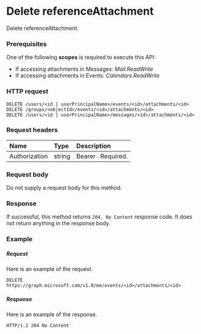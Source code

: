 # Delete referenceAttachment

Delete referenceAttachment.
### Prerequisites
One of the following **scopes** is required to execute this API: 

* If accessing attachments in Messages: _Mail.ReadWrite_
* If accessing attachments in Events: _Calendars.ReadWrite_

### HTTP request
<!-- { "blockType": "ignored" } -->
```http
DELETE /users/<id | userPrincipalName>/events/<id>/attachments/<id>
DELETE /groups/<objectId>/events/<id>/attachments/<id>
DELETE /users/<id | userPrincipalName>/messages/<id>/attachments/<id>

```
### Request headers
| Name       | Type | Description|
|:---------------|:--------|:----------|
| Authorization  | string  | Bearer <token>. Required. |

### Request body
Do not supply a request body for this method.


### Response
If successful, this method returns `204, No Content` response code. It does not return anything in the response body.

### Example
##### Request
Here is an example of the request.
<!-- {
  "blockType": "request",
  "name": "delete_referenceattachment"
}-->
```http
DELETE https://graph.microsoft.com/v1.0/me/events/<id>/attachments/<id>
```
##### Response
Here is an example of the response. 
<!-- {
  "blockType": "response",
  "truncated": true
} -->
```http
HTTP/1.1 204 No Content
```
<!-- uuid: 8fcb5dbc-d5aa-4681-8e31-b001d5168d79
2015-10-25 14:57:30 UTC -->
<!-- {
  "type": "#page.annotation",
  "description": "Delete referenceAttachment",
  "keywords": "",
  "section": "documentation",
  "tocPath": ""
}-->